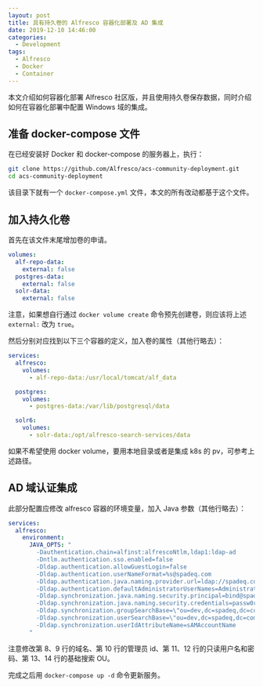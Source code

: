 ```yaml
---
layout: post
title: 具有持久卷的 Alfresco 容器化部署及 AD 集成
date: 2019-12-10 14:46:00
categories:
  - Development
tags:
  - Alfresco
  - Docker
  - Container
---
```


本文介绍如何容器化部署 Alfresco 社区版，并且使用持久卷保存数据，同时介绍如何在容器化部署中配置 Windows 域的集成。

## 准备 docker-compose 文件

在已经安装好 Docker 和 docker-compose 的服务器上，执行：

```bash
git clone https://github.com/Alfresco/acs-community-deployment.git
cd acs-community-deployment
```

该目录下就有一个 `docker-compose.yml` 文件，本文的所有改动都基于这个文件。

## 加入持久化卷

首先在该文件末尾增加卷的申请。

```yaml
volumes:
  alf-repo-data:
    external: false
  postgres-data:
    external: false
  solr-data:
    external: false
```

注意，如果想自行通过 `docker volume create` 命令预先创建卷，则应该将上述 `external:` 改为 `true`。

然后分别对应找到以下三个容器的定义，加入卷的属性（其他行略去）：

```yaml
services:
  alfresco:
    volumes:
      - alf-repo-data:/usr/local/tomcat/alf_data

  postgres:
    volumes:
      - postgres-data:/var/lib/postgresql/data

  solr6:
    volumes:
      - solr-data:/opt/alfresco-search-services/data
```

如果不希望使用 docker volume，要用本地目录或者是集成 k8s 的 pv，可参考上述路径。

## AD 域认证集成

此部分配置应修改 alfresco 容器的环境变量，加入 Java 参数（其他行略去）：

```yaml
services:
  alfresco:
    environment:
      JAVA_OPTS: "
        -Dauthentication.chain=alfinst:alfrescoNtlm,ldap1:ldap-ad
        -Dntlm.authentication.sso.enabled=false
        -Dldap.authentication.allowGuestLogin=false 
        -Dldap.authentication.userNameFormat=%s@spadeq.com
        -Dldap.authentication.java.naming.provider.url=ldap://spadeq.com:389
        -Dldap.authentication.defaultAdministratorUserNames=Administrator
        -Dldap.synchronization.java.naming.security.principal=bind@spadeq.com
        -Dldap.synchronization.java.naming.security.credentials=passw0rd
        -Dldap.synchronization.groupSearchBase=\"ou=dev,dc=spadeq,dc=com\"
        -Dldap.synchronization.userSearchBase=\"ou=dev,dc=spadeq,dc=com\"
        -Dldap.synchronization.userIdAttributeName=sAMAccountName
      "
```

注意修改第 8、9 行的域名、第 10 行的管理员 id、第 11、12 行的只读用户名和密码、第 13、14 行的基础搜索 OU。

完成之后用 `docker-compose up -d` 命令更新服务。